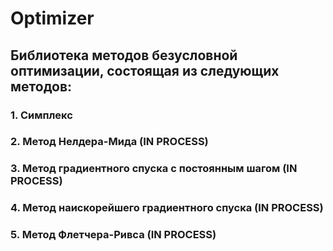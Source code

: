 # Optimizer
## Библиотека методов безусловной оптимизации, состоящая из следующих методов:
### 1. Симплекс
### 2. Метод Нелдера-Мида (IN PROCESS)
### 3. Метод градиентного спуска с постоянным шагом (IN PROCESS)
### 4. Метод наискорейшего градиентного спуска (IN PROCESS)
### 5. Метод Флетчера-Ривса (IN PROCESS)
